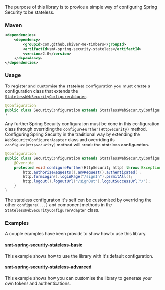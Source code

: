 <!---
Copyright 2015 Karl Bennett

Licensed under the Apache License, Version 2.0 (the "License");
you may not use this file except in compliance with the License.
You may obtain a copy of the License at

    http://www.apache.org/licenses/LICENSE-2.0

Unless required by applicable law or agreed to in writing, software
distributed under the License is distributed on an "AS IS" BASIS,
WITHOUT WARRANTIES OR CONDITIONS OF ANY KIND, either express or implied.
See the License for the specific language governing permissions and
limitations under the License.
-->

The purpose of this library is to provide a simple way of configuring Spring Security to be stateless.

### Maven

```xml
<dependencies>
    <dependency>
        <groupId>com.github.shiver-me-timbers</groupId>
        <artifactId>smt-spring-security-stateless</artifactId>
        <version>2.0</version>
    </dependency>
</dependencies>
```

### Usage

To register and customise the stateless configuration you must create a configuration class that extends the
[`StatelessWebSecurityConfigurerAdapter`](src/main/java/shiver/me/timbers/security/spring/StatelessWebSecurityConfigurerAdapter.java).

```java
@Configuration
public class SecurityConfiguration extends StatelessWebSecurityConfigurerAdapter {
}
```

Any further Spring Security configuration must be done in this configuration class through overriding the
`configureFurther(HttpSecurity)` method. Configuring Spring Security in the traditional way by extending the
`WebSecurityConfigurerAdapter` class and overriding its `configure(HttpSecurity)` method will break the stateless
configuration.

```java
@Configuration
public class SecurityConfiguration extends StatelessWebSecurityConfigurerAdapter {
    @Override
    protected void configureFurther(HttpSecurity http) throws Exception {
        http.authorizeRequests().anyRequest().authenticated();
        http.formLogin().loginPage("/signIn").permitAll();
        http.logout().logoutUrl("/signOut").logoutSuccessUrl("/");
    }
}
```

The stateless configuration it's self can be customised by overriding the other `configure(...)` and component methods
in the `StatelessWebSecurityConfigurerAdapter` class.

### Examples

A couple examples have been provide to show how to use this library.

#### [smt-spring-security-stateless-basic](https://github.com/shiver-me-timbers/smt-spring-security-stateless-examples/tree/master/smt-spring-security-stateless-basic)

This example shows how to use the library with it's default configuration.

#### [smt-spring-security-stateless-advanced](https://github.com/shiver-me-timbers/smt-spring-security-stateless-examples/tree/master/smt-spring-security-stateless-advanced)

This example shows how you can customise the library to generate your own tokens and authentications.